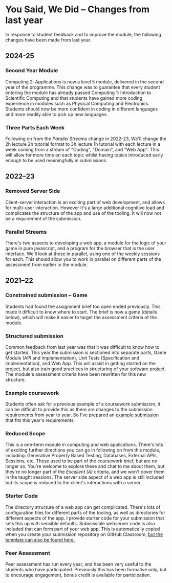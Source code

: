 # You Said, We Did – Changes from last year
In response to student feedback and to improve the module,
the following changes have been made from last year.

## 2024-25
### Second Year Module
Computing 2: Applications is now a level 5 module, delivered in the second year
of the programme.
This change was to guarantee that every student entering the module has already
passed Computing 1: Introduction to Scientific Computing
and that students have gained more coding experience in modules such as
Physical Computing and Electronics.
Students should now be more confident in coding in different languages and more
readily able to pick up new languages.

### Three Parts Each Week
Following on from the *Parallel Streams* change in 2022-23,
We'll change the 2h lecture 2h tutorial format to 3h lecture 1h tutorial
with each lecture in a week coming from a stream of "Coding", "Domain",
and "Web App".
This will allow for more time on each topic whilst having topics introduced
early enough to be used meaningfully in submissions.

## 2022–23
### Removed Server Side
Client-server interaction is an exciting part of web development,
and allows for multi-user interaction.
However it's a large additional cognitive load and complicates the structure of
the app and use of the tooling. It will now not be a requirement of the
submission.

### Parallel Streams
There's two aspects to developing a web app,
a module for the logic of your game in pure javascript,
and a program for the browser that is the user interface.
We'll look at these in parallel, using one of the weekly sessions for each.
This should allow you to work in parallel on different parts of the assessment
from earlier in the module.

## 2021–22
### Constrained submission – Game
Students had found the assignment brief too open ended previously.
This made it difficult to know where to start.
The brief is now a game (details below),
which will make it easier to target the assessment criteria of the module.

### Structured submission
Common feedback from last year was that it was difficult to know how to get
started.
This year the submission is sectioned into separate parts,
Game Module (API and Implementation), Unit Tests
(Specification and Implementation), and Web App.
This will assist in getting started on the project,
but also train good practices in structuring of your software project.
The module's assessment criteria have been rewritten for this new structure.

### Example coursework
Students often ask for a previous example of a coursework submission,
it can be difficult to provide this as there are changes to the submission
requirements from year to year. So I've prepared an
[example submission](
https://github.com/fourier-space/zombie-siege
)
that fits this year's requirements.

### Reduced Scope
This is a one-term module in computing and web applications.
There's lots of exciting further directions you can go in
following on from this module, including: Generative Property Based Testing,
Databases, External APIs, Sessions, etc.
These used to be part of the coursework brief, but are no longer so.
You're welcome to explore these and chat to me about them,
but they're no longer part of the *Excellent (A)* criteria,
and we won't cover them in the taught sessions.
The server side aspect of a web app is still included but its scope is reduced
to the client's interactions with a server.

### Starter Code
The directory structure of a web app can get complicated.
There's lots of configuration files for different parts of the tooling,
as well as directories for different aspects of the app.
I provide starter code for your submission that sets this up with sensible
defaults.
Submissible webserver code is also included that can form part of your web app.
This is automatically copied when you create your submission repository on
GitHub Classroom,
[but the template can also be found here.](
https://github.com/fourier-space/Computing-2-Submission-Template
)

### Peer Assessment
Peer assessment has run every year, and has been very useful to the students
who have participated.
Previously this has been formative only,
but to encourage engagement, bonus credit is available for participation.

